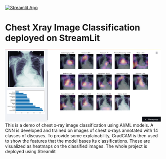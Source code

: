 [![Streamlit App](https://static.streamlit.io/badges/streamlit_badge_black_white.svg)](https://share.streamlit.io/joshdumo/chestxray-streamlit/main/chestX_v0.py)
# Chest Xray Image Classification deployed on StreamLit
![Inferences](ChestXray-app.png)
This is a demo of chest x-ray image classification using AI/ML models. A CNN is developed and trained on images of chest x-rays annotated with 14 classes of diseases. To provide some explainability, GradCAM is then used to show the features that the model bases its classifications. These are visualized as heatmaps on the classified images. The whole project is deployed using Streamlit
